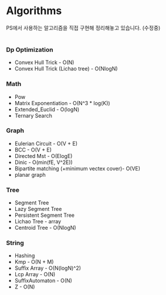 # Algorithms
PS에서 사용하는 알고리즘을 직접 구현해 정리해놓고 있습니다. (수정중)
<br>
<br>
### Dp Optimization
* Convex Hull Trick - O(N)
* Convex Hull Trick (Lichao tree) - O(NlogN)
### Math  
* Pow
* Matrix Exponentiation - O(N^3 * log(K))
* Extended_Euclid - O(logN)
* Ternary Search
### Graph  
* Eulerian Circuit - O(V + E)
* BCC - O(V + E)
* Directed Mst - O(ElogE)
* Dinic - O(min(fE, V^2E))
* Bipartite matching (+minimum vectex cover)- O(VE)
* planar graph
### Tree  
* Segment Tree
* Lazy Segment Tree
* Persistent Segment Tree
* Lichao Tree - array
* Centroid Tree - O(NlogN)
### String
* Hashing
* Kmp - O(N + M)
* Suffix Array - O(N(logN)^2)
* Lcp Array - O(N)
* SuffixAutomaton - O(N)
* Z - O(N)
